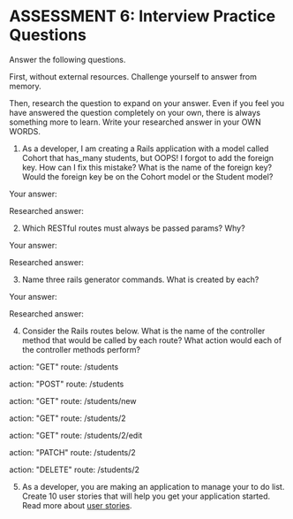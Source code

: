 # ASSESSMENT 6: Interview Practice Questions
Answer the following questions.

First, without external resources. Challenge yourself to answer from memory.

Then, research the question to expand on your answer. Even if you feel you have answered the question completely on your own, there is always something more to learn. Write your researched answer in your OWN WORDS.

1. As a developer, I am creating a Rails application with a model called Cohort that has_many students, but OOPS! I forgot to add the foreign key. How can I fix this mistake? What is the name of the foreign key? Would the foreign key be on the Cohort model or the Student model?

  Your answer:

  Researched answer:



2. Which RESTful routes must always be passed params? Why?

  Your answer:

  Researched answer:



3. Name three rails generator commands. What is created by each?

  Your answer:

  Researched answer:



4. Consider the Rails routes below. What is the name of the controller method that would be called by each route? What action would each of the controller methods perform?

action: "GET"    route: /students          

action: "POST"   route: /students       

action: "GET"    route: /students/new

action: "GET"    route: /students/2  

action: "GET"    route: /students/2/edit    

action: "PATCH"  route: /students/2      

action: "DELETE" route: /students/2      



5. As a developer, you are making an application to manage your to do list. Create 10 user stories that will help you get your application started. Read more about [user stories](https://www.atlassian.com/agile/project-management/user-stories).
